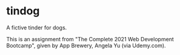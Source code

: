 # tindog 
A fictive tinder for dogs.  

This is an assignment from "The Complete 2021 Web Development Bootcamp", given by App Brewery, Angela Yu (via Udemy.com).
